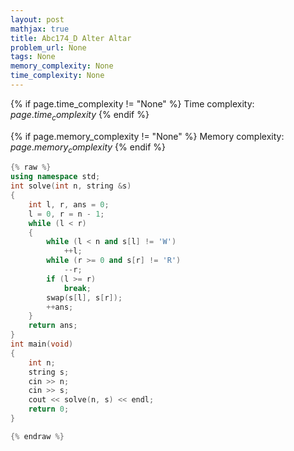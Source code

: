 ```yaml
---
layout: post
mathjax: true
title: Abc174_D Alter Altar
problem_url: None
tags: None
memory_complexity: None
time_complexity: None
---
```




{% if page.time_complexity != "None" %}
Time complexity: ${{ page.time_complexity }}$
{% endif %}

{% if page.memory_complexity != "None" %}
Memory complexity: ${{ page.memory_complexity }}$
{% endif %}

```cpp
{% raw %}
using namespace std;
int solve(int n, string &s)
{
    int l, r, ans = 0;
    l = 0, r = n - 1;
    while (l < r)
    {
        while (l < n and s[l] != 'W')
            ++l;
        while (r >= 0 and s[r] != 'R')
            --r;
        if (l >= r)
            break;
        swap(s[l], s[r]);
        ++ans;
    }
    return ans;
}
int main(void)
{
    int n;
    string s;
    cin >> n;
    cin >> s;
    cout << solve(n, s) << endl;
    return 0;
}

{% endraw %}
```